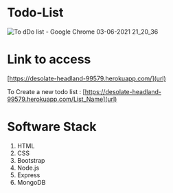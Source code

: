 # Todo-List
![To dDo list - Google Chrome 03-06-2021 21_20_36](https://user-images.githubusercontent.com/54680696/120675238-87699b00-c4b2-11eb-989b-9ba390c4d3cb.png)

# Link to access
[https://desolate-headland-99579.herokuapp.com/](url)

To Create a new todo list : [https://desolate-headland-99579.herokuapp.com/List_Name](url)


# Software Stack
  1. HTML
  2. CSS
  3. Bootstrap
  4. Node.js
  5. Express
  6. MongoDB
